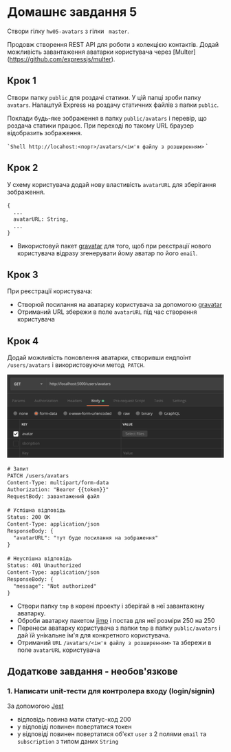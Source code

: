 # Домашнє завдання 5

Створи гілку `hw05-avatars` з гілки ` master`.

Продовж створення REST API для роботи з колекцією контактів. Додай можливість
завантаження аватарки користувача через [Multer]
(https://github.com/expressjs/multer).

## Крок 1

Створи папку `public` для роздачі статики. У цій папці зроби папку `avatars`.
Налаштуй Express на роздачу статичних файлів з папки `public`.

Поклади будь-яке зображення в папку `public/avatars` і перевір, що роздача
статики працює. При переході по такому URL браузер відобразить зображення.

`` `Shell http://locahost:<порт>/avatars/<ім'я файлу з розширенням> `` `

## Крок 2

У схему користувача додай нову властивість `avatarURL` для зберігання
зображення.

```shell
{
  ...
  avatarURL: String,
  ...
}
```

- Використовуй пакет [gravatar](https://www.npmjs.com/package/gravatar) для
  того, щоб при реєстрації нового користувача відразу згенерувати йому аватар по
  його `email`.

## Крок 3

При реєстрації користувача:

- Створюй посилання на аватарку користувача за допомогою
  [gravatar](https://www.npmjs.com/package/gravatar)
- Отриманий URL збережи в поле `avatarURL` під час створення користувача

## Крок 4

Додай можливість поновлення аватарки, створивши ендпоінт `/users/avatars` і
використовуючи метод` PATCH`.

![avatar upload from postman](./avatar-upload.png)

```shell
# Запит
PATCH /users/avatars
Content-Type: multipart/form-data
Authorization: "Bearer {{token}}"
RequestBody: завантажений файл

# Успішна відповідь
Status: 200 OK
Content-Type: application/json
ResponseBody: {
  "avatarURL": "тут буде посилання на зображення"
}

# Неуспішна відповідь
Status: 401 Unauthorized
Content-Type: application/json
ResponseBody: {
  "message": "Not authorized"
}
```

- Створи папку `tmp` в корені проекту і зберігай в неї завантажену аватарку.
- Оброби аватарку пакетом [jimp](https://www.npmjs.com/package/jimp) і постав
  для неї розміри 250 на 250
- Перенеси аватарку користувача з папки `tmp` в папку `public/avatars` і дай їй
  унікальне ім'я для конкретного користувача.
- Отриманий `URL` `/avatars/<ім'я файлу з розширенням>` та збережи в поле
  `avatarURL` користувача

## Додаткове завдання - необов'язкове

### 1. Написати unit-тести для контролера входу (login/signin)

За допомогою [Jest](https://jestjs.io/ru/docs/getting-started)

- відповідь повина мати статус-код 200
- у відповіді повинен повертатися токен
- у відповіді повинен повертатися об'єкт `user` з 2 полями `email` та
  `subscription` з типом даних `String`
